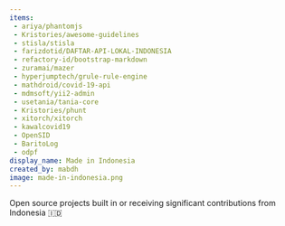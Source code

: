 ```yaml
---
items:
 - ariya/phantomjs
 - Kristories/awesome-guidelines
 - stisla/stisla
 - farizdotid/DAFTAR-API-LOKAL-INDONESIA
 - refactory-id/bootstrap-markdown
 - zuramai/mazer
 - hyperjumptech/grule-rule-engine
 - mathdroid/covid-19-api
 - mdmsoft/yii2-admin
 - usetania/tania-core
 - Kristories/phunt
 - xitorch/xitorch
 - kawalcovid19
 - OpenSID
 - BaritoLog
 - odpf
display_name: Made in Indonesia
created_by: mabdh
image: made-in-indonesia.png
---
```

Open source projects built in or receiving significant contributions from Indonesia :indonesia:
